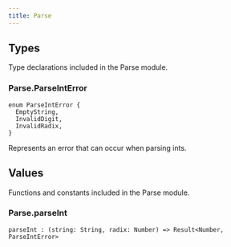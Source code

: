 ```yaml
---
title: Parse
---
```


## Types

Type declarations included in the Parse module.

### Parse.**ParseIntError**

```grain
enum ParseIntError {
  EmptyString,
  InvalidDigit,
  InvalidRadix,
}
```

Represents an error that can occur when parsing ints.

## Values

Functions and constants included in the Parse module.

### Parse.**parseInt**

```grain
parseInt : (string: String, radix: Number) => Result<Number, ParseIntError>
```

